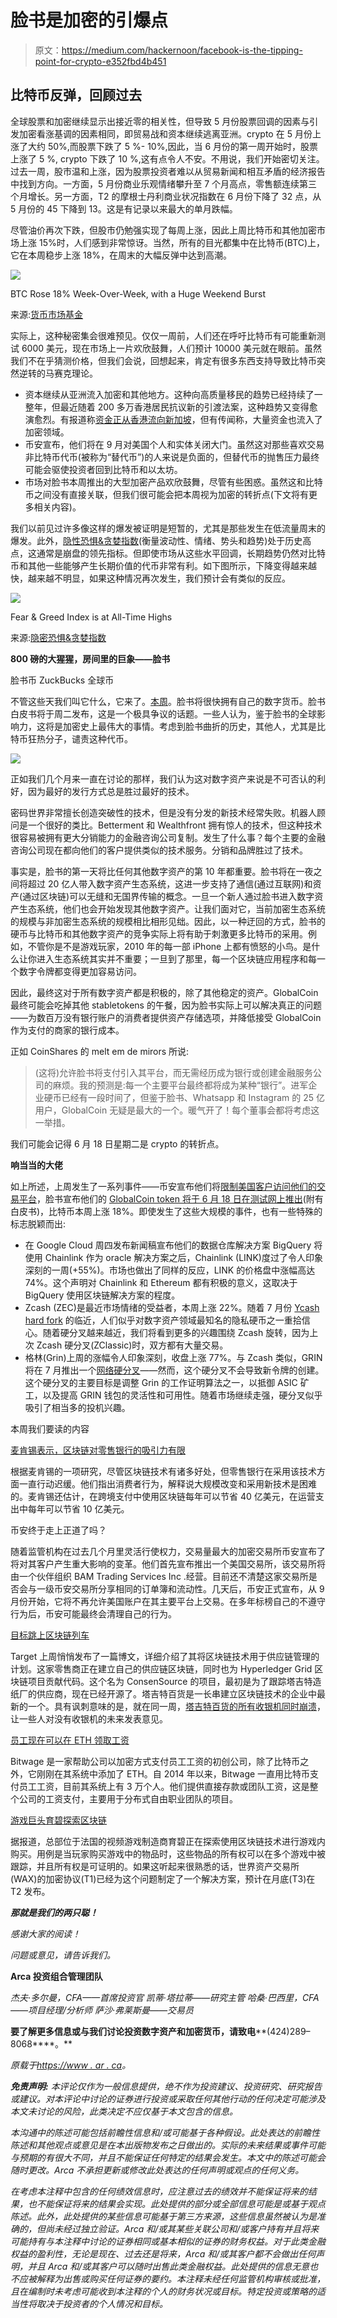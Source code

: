 # 脸书是加密的引爆点

> 原文：<https://medium.com/hackernoon/facebook-is-the-tipping-point-for-crypto-e352fbd4b451>

## **比特币反弹，回顾过去**

全球股票和加密继续显示出接近零的相关性，但导致 5 月份股票回调的因素与引发加密看涨基调的因素相同，即贸易战和资本继续逃离亚洲。crypto 在 5 月份上涨了大约 50%,而股票下跌了 5 %- 10%,因此，当 6 月份的第一周开始时，股票上涨了 5 %, crypto 下跌了 10 %,这有点令人不安。不用说，我们开始密切关注。过去一周，股市温和上涨，因为股票投资者难以从贸易新闻和相互矛盾的经济报告中找到方向。一方面，5 月份商业乐观情绪攀升至 7 个月高点，零售额连续第三个月增长。另一方面，T2 的摩根士丹利商业状况指数在 6 月份下降了 32 点，从 5 月份的 45 下降到 13。这是有记录以来最大的单月跌幅。

尽管油价再次下跌，但股市仍勉强实现了每周上涨，因此上周比特币和其他加密市场上涨 15%时，人们感到非常惊讶。当然，所有的目光都集中在比特币(BTC)上，它在本周稳步上涨 18%，在周末的大幅反弹中达到高潮。

![](img/91e6f97e205ecb944dd4dde6b74327bf.png)

BTC Rose 18% Week-Over-Week, with a Huge Weekend Burst

来源:[货币市场基金](https://coinmarketcap.com/currencies/bitcoin/)

实际上，这种秘密集会很难预见。仅仅一周前，人们还在呼吁比特币有可能重新测试 6000 美元，现在市场上一片欢欣鼓舞，人们预计 10000 美元就在眼前。虽然我们不在乎猜测价格，但我们会说，回想起来，肯定有很多东西支持导致比特币突然逆转的马赛克理论。

*   资本继续从亚洲流入加密和其他地方。这种向高质量移民的趋势已经持续了一整年，但最近随着 200 多万香港居民抗议新的引渡法案，这种趋势又变得愈演愈烈。有报道称[资金正从香港流向新加坡](https://www.theblockcrypto.com/tiny/hong-kong-tycoons-start-shifting-their-wealth-outside-of-the-city-because-of-proposed-extradition-law/)，但有传闻称，大量资金也流入了加密领域。
*   币安宣布，他们将在 9 月对美国个人和实体关闭大门。虽然这对那些喜欢交易非比特币代币(被称为“替代币”)的人来说是负面的，但替代币的抛售压力最终可能会驱使投资者回到比特币和以太坊。
*   市场对脸书本周推出的大型加密产品欢欣鼓舞，尽管有些困惑。虽然这和比特币之间没有直接关联，但我们很可能会把本周视为加密的转折点(下文将有更多相关内容)。

我们以前见过许多像这样的爆发被证明是短暂的，尤其是那些发生在低流量周末的爆发。此外，[隐性恐惧&贪婪指数](https://alternative.me/crypto/fear-and-greed-index/)(衡量波动性、情绪、势头和趋势)处于历史高点，这通常是崩盘的领先指标。但即使市场从这些水平回调，长期趋势仍然对比特币和其他一些能够产生长期价值的代币非常有利。如下图所示，下降变得越来越快，越来越不明显，如果这种情况再次发生，我们预计会有类似的反应。

![](img/025e3e9174254bb75fa9264111a8f777.png)

Fear & Greed Index is at All-Time Highs

来源:[隐密恐惧&贪婪指数](https://alternative.me/crypto/fear-and-greed-index/)

**800 磅的大猩猩，房间里的巨象——脸书**

脸书币
ZuckBucks
全球币

不管这些天我们叫它什么，它来了。[本周](https://www.theblockcrypto.com/2019/06/14/facebooks-cryptocurrency-partners-revealed-we-obtained-the-entire-list-of-inaugural-backers/)。脸书将很快拥有自己的数字货币。脸书白皮书将于周二发布，这是一个极具争议的话题。一些人认为，鉴于脸书的全球影响力，这将是加密史上最伟大的事情。考虑到脸书曲折的历史，其他人，尤其是比特币狂热分子，谴责这种代币。

![](img/d6a4833464d0f0dbc8a21315d188e92b.png)

正如我们几个月来一直在讨论的那样，我们认为这对数字资产来说是不可否认的利好，因为最好的发行方式总是胜过最好的技术。

密码世界非常擅长创造突破性的技术，但是没有分发的新技术经常失败。机器人顾问是一个很好的类比。Betterment 和 Wealthfront 拥有惊人的技术，但这种技术很容易被拥有更大分销能力的金融咨询公司复制。发生了什么事？每个主要的金融咨询公司现在都向他们的客户提供类似的技术服务。分销和品牌胜过了技术。

事实是，脸书的第一天将比任何其他数字资产的第 10 年都重要。脸书将在一夜之间将超过 20 亿人带入数字资产生态系统，这进一步支持了通信(通过互联网)和资产(通过区块链)可以无缝和无国界传输的概念。一旦一个新人通过脸书进入数字资产生态系统，他们也会开始发现其他数字资产。让我们面对它，当前加密生态系统的规模与非加密生态系统的规模相比相形见绌。因此，以一种迂回的方式，脸书的硬币与比特币和其他数字资产的竞争实际上将有助于刺激更多比特币的采用。例如，不管你是不是游戏玩家，2010 年的每一部 iPhone 上都有愤怒的小鸟。是什么让你进入生态系统其实并不重要；一旦到了那里，每一个区块链应用程序和每一个数字令牌都变得更加容易访问。

因此，最终这对于所有数字资产都是积极的，除了其他稳定的资产。GlobalCoin 最终可能会吃掉其他 stabletokens 的午餐，因为脸书实际上可以解决真正的问题——为数百万没有银行账户的消费者提供资产存储选项，并降低接受 GlobalCoin 作为支付的商家的银行成本。

正如 CoinShares 的 melt em de mirors 所说:

> (这将)允许脸书将支付引入其平台，而无需经历成为银行或创建金融服务公司的麻烦。我的预测是:每一个主要平台最终都将成为某种“银行”。进军企业硬币已经有一段时间了，但鉴于脸书、Whatsapp 和 Instagram 的 25 亿用户，GlobalCoin 无疑是最大的一个。暖气开了！每个董事会都将考虑这一举措。

我们可能会记得 6 月 18 日星期二是 crypto 的转折点。

**响当当的大佬**

如上所述，上周发生了一系列事件——币安宣布他们将[限制美国客户访问他们的交易平台](https://techcrunch.com/2019/06/14/binance-begins-to-restrict-us-customers/)，脸书宣布他们的 [GlobalCoin token 将于 6 月 18 日在测试网上推出](https://www.theblockcrypto.com/2019/06/14/facebook-to-launch-libra-blockchain-testnet-next-week-backed-by-libra-reserve/)(附有白皮书)，比特币本周上涨 18%。即使发生了这些大规模的事件，也有一些特殊的标志脱颖而出:

*   在 Google Cloud 周四发布新闻稿宣布他们的数据仓库解决方案 BigQuery 将使用 Chainlink 作为 oracle 解决方案之后，Chainlink (LINK)度过了令人印象深刻的一周(+55%)。市场也做出了同样的反应，LINK 的价格盘中涨幅高达 74%。这个声明对 Chainlink 和 Ethereum 都有积极的意义，这取决于 BigQuery 使用区块链解决方案的程度。
*   Zcash (ZEC)是最近市场情绪的受益者，本周上涨 22%。随着 7 月份 [Ycash hard fork](/@YcashFoundation/announcing-ycash-the-first-friendly-fork-of-the-zcash-blockchain-ac386ed6368c) 的临近，人们似乎对数字资产领域最知名的隐私硬币之一重拾信心。随着硬分叉越来越近，我们将看到更多的兴趣围绕 Zcash 旋转，因为上次 Zcash 硬分叉(ZClassic)时，双方都有大量交易。
*   格林(Grin)上周的涨幅令人印象深刻，收盘上涨 77%。与 Zcash 类似，GRIN 将在 7 月推出一个[网络硬分叉](https://cointelegraph.com/news/privacy-centric-coin-grin-sets-mid-july-target-date-for-first-ever-hard-fork)——然而，这个硬分叉不会导致新令牌的创建。这个硬分叉的主要目标是调整 Grin 的工作证明算法之一，以抵御 ASIC 矿工，以及提高 GRIN 钱包的灵活性和可用性。随着市场继续走强，硬分叉似乎吸引了相当多的投机兴趣。

本周我们要读的内容

[麦肯锡表示，区块链对零售银行的吸引力有限](https://www.bloomberg.com/news/articles/2019-06-07/blockchain-s-appeal-limited-for-retail-banks-mckinsey-says)

根据麦肯锡的一项研究，尽管区块链技术有诸多好处，但零售银行在采用该技术方面一直行动迟缓。他们指出消费者行为，解释说大规模改变和采用新技术是困难的。麦肯锡还估计，在跨境支付中使用区块链每年可以节省 40 亿美元，在运营支出中每年可以节省 10 亿美元。

币安终于走上正道了吗？

随着监管机构在过去几个月里灵活行使权力，交易量最大的加密交易所币安宣布了将对其客户产生重大影响的变革。他们首先宣布推出一个美国交易所，该交易所将由一个伙伴组织 BAM Trading Services Inc .经营。目前还不清楚这家交易所是否会与一级币安交易所分享相同的订单簿和流动性。几天后，币安正式宣布，从 9 月份开始，它将不再允许美国账户在其主要平台上交易。在多年标榜自己的不遵守行为后，币安可能最终会清理自己的行为。

[目标跳上区块链列车](https://www.coindesk.com/retail-giant-target-is-working-on-a-blockchain-for-supply-chains)

Target 上周悄悄发布了一篇博文，详细介绍了其将区块链技术用于供应链管理的计划。这家零售商正在建立自己的供应链区块链，同时也为 Hyperledger Grid 区块链项目贡献代码。这个名为 ConsenSource 的项目，最初是为了跟踪塔吉特造纸厂的供应商，现在已经开源了。塔吉特百货是一长串建立区块链技术的企业中最新的一个。具有讽刺意味的是，就在同一周，[塔吉特百货的所有收银机同时崩溃](https://www.buzzfeednews.com/article/davidmack/target-register-crash-check-out-register-software)，让一些人对没有收银机的未来发表意见。

[员工现在可以在 ETH 领取工资](https://www.coindesk.com/employers-can-now-pay-salaries-in-ether-via-crypto-startup-bitwage)

Bitwage 是一家帮助公司以加密方式支付员工工资的初创公司，除了比特币之外，它刚刚在其系统中添加了 ETH。自 2014 年以来，Bitwage 一直用比特币支付员工工资，目前其系统上有 3 万个人。他们提供直接存款或团队工资，这是整个公司的工资支付，主要用于分布式自由职业团队的项目。

[游戏巨头育碧探索区块链](https://www.theblockcrypto.com/tiny/video-game-giant-ubisoft-reportedly-exploring-blockchain-potential/)

据报道，总部位于法国的视频游戏制造商育碧正在探索使用区块链技术进行游戏内购买。用例是当玩家购买游戏中的物品时，这些物品的所有权可以在多个游戏中被跟踪，并且所有权是可证明的。如果这听起来很熟悉的话，世界资产交易所(WAX)的加密协议(T1)已经为这个问题制定了一个解决方案，预计在月底(T3)在 T2 发布。

***那就是我们的两只聪！***

*感谢大家的阅读！*

*问题或意见，请告诉我们。*

**Arca 投资组合管理团队**

*杰夫·多尔曼，CFA——首席投资官
凯蒂·塔拉蒂——研究主管
哈桑·巴西里，CFA——项目经理/分析师
萨沙·弗莱斯曼——交易员*

**要了解更多信息或与我们讨论投资数字资产和加密货币，请致电****(424)289–8068****。**

*原载于*[*https://www . ar . ca*](https://www.ar.ca/blog/crypto-market-recap-06-17-19)*。*

***免责声明:*** *本评论仅作为一般信息提供，绝不作为投资建议、投资研究、研究报告或建议。对本评论中讨论的证券进行投资或采取任何其他行动的任何决定可能涉及本文未讨论的风险，此类决定不应仅基于本文包含的信息。*

*本沟通中的陈述可能包括前瞻性信息和/或可能基于各种假设。此处表达的前瞻性陈述和其他观点或意见是在本出版物发布之日做出的。实际的未来结果或事件可能与预期的有很大不同，并且不能保证任何特定的结果会发生。本文中的陈述可能会随时更改。Arca 不承担更新或修改此处表达的任何声明或观点的任何义务。*

*在考虑本注释中包含的任何绩效信息时，应注意过去的绩效并不能保证将来的结果，也不能保证将来的结果会实现。此处提供的部分或全部信息可能是或基于观点陈述。此外，此处提供的某些信息可能基于第三方来源，这些信息虽然被认为是准确的，但尚未经过独立验证。Arca 和/或其某些关联公司和/或客户持有并且将来可能持有与本注释中讨论的证券相同或基本相似的证券的财务权益。对于此类金融权益的盈利性，无论是现在、过去还是将来，Arca 和/或其客户都不会做出任何声明，并且 Arca 和/或其客户可以随时出售此类金融权益。此处提供的信息无意也不应被解释为出售或购买任何证券的要约。本注释未经任何监管机构审核或批准，且在编制时未考虑可能收到本注释的个人的财务状况或目标。特定投资或策略的适当性将取决于投资者的个人情况和目标。*